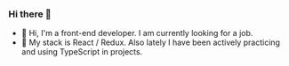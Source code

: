 ### Hi there 👋

- 👋 Hi, I'm a front-end developer. I am currently looking for a job.
- 🔭 My stack is React /  Redux. Also lately I have been actively practicing and using TypeScript in projects.


<!--
**Myakis/Myakis** is a ✨ _special_ ✨ repository because its `README.md` (this file) appears on your GitHub profile.

Here are some ideas to get you started:

- 🔭 I’m currently working on ...
- 🌱 I’m currently learning ...
- 👯 I’m looking to collaborate on ...
- 🤔 I’m looking for help with ...
- 💬 Ask me about ...
- 📫 How to reach me: ...
- 😄 Pronouns: ...
- ⚡ Fun fact: ...
-->
